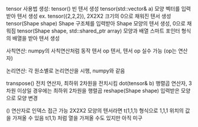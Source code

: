 
tensor 사용법
생성:
tensor() 빈 텐서 생성
tensor(std::vector& a) 모양 벡터를 입력받아 텐서 생성 ex. tensor({2,2,2}), 2X2X2 크기의 0으로 채워진 텐서 생성
tensor(Shape shape) Shape 구조체를 입력받아 Shape 모양의 텐서 생성, 0으로 채워짐
tensor(Shape shape, std::shared_ptr array) 모양과 배열 스마트 포인터 형식의 배열을 받아 텐서 생성

사칙연산: 
numpy의 사칙연산처럼 동작
텐서 op 텐서, 텐서 op 실수 가능 (op는 연산자)

논리연산:
각 원소별로 논리연산을 시행, numpy와 같음

transpose() 전치 연산자, 최하위 2차원을 전치시킴
dot(tensor& b) 행렬곱 연산자, 3차원 이상일 경우에는 최하위 2차원을 행렬곱
reshape(Shape shape) 입력받은 모양으로 모양 변경

() 연산자로 인덱스 접근 가능 2X2X2 모양의 텐서라면 t(1,1,1) 형식으로 1,1,1 위치의 값을 가져올 수 있음
t(1,1) 처럼 열을 가져올 수도 있지만 아직 미구
